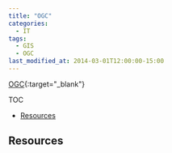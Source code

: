 ```yaml
---
title: "OGC"
categories:
  - IT
tags:
  - GIS
  - OGC
last_modified_at: 2014-03-01T12:00:00-15:00
---
```


[OGC](https://www.ogc.org/docs/is){:target="_blank"} 

TOC

- [Resources](#resources)


## Resources
